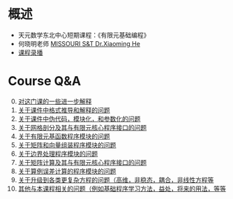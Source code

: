# 概述
- 天元数学东北中心短期课程：《有限元基础编程》
- 何晓明老师 [MISSOURI S&T Dr.Xiaoming He](https://sites.mst.edu/xiaominghe/)
- [课程录播](https://www.bilibili.com/video/BV1Zv411t7Lj/)

# Course Q&A
0. [对这门课的一些进一步解释](https://shimo.im/docs/3grh3gkqD6h39xkh/)
1. [关于课件中格式推导和解释的问题](https://shimo.im/docs/yPgytPVYJkTPKW66/)
2. [关于课件中伪代码，模块化，和参数化的问题](https://shimo.im/docs/39XQycqHwr6G66X8/) 
3. [关于网格剖分及其与有限元核心程序接口的问题](https://shimo.im/docs/rqp9DJ6dr3YyKDYc/)
4. [关于有限元基函数程序模块的问题](https://shimo.im/docs/pJ98vP9KJxdjtTHT/) 
5. [关于矩阵和向量组装程序模块的问题](https://shimo.im/docs/CTHw8jp9DvDGqt9H/) 
6. [关于边界处理程序模块的问题](https://shimo.im/docs/XCpp8xpGCyJvVkGG/) 
7. [关于矩阵计算及其与有限元核心程序接口的问题](https://shimo.im/docs/V8prwr6tt9r9D399/) 
8. [关于算例误差计算的程序模块的问题](https://shimo.im/docs/8kdp3kvjJT9xCYVh/)
9. [关于升级到各类更复杂方程的问题（高维，非稳态，耦合，非线性方程等](https://shimo.im/docs/TQRdhqQdtkTxwYD3/)
10. [其他与本课程相关的问题（例如基础程序学习方法，益处，将来的用法，等等](https://shimo.im/docs/wXxytCxcPW8yTxxR/)